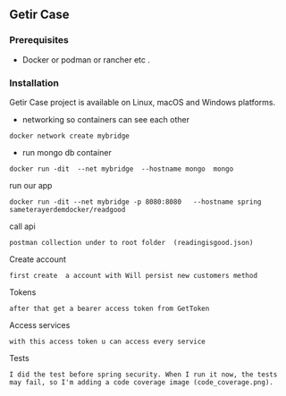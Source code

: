 ## Getir Case

### Prerequisites

* Docker or podman or rancher etc .

### Installation

Getir Case project is available on Linux, macOS and Windows platforms.

* networking so containers can see each other

```shell
docker network create mybridge
```  

* run mongo db container

```shell
docker run -dit  --net mybridge  --hostname mongo  mongo
``` 

run our app

```shell
docker run -dit --net mybridge -p 8080:8080   --hostname spring sameterayerdemdocker/readgood
```

call api

```shell
postman collection under to root folder  (readingisgood.json)
```

Create account

```shell
first create  a account with Will persist new customers method 
```

Tokens

```shell
after that get a bearer access token from GetToken
```

Access services

```shell
with this access token u can access every service
```

Tests

```shell
I did the test before spring security. When I run it now, the tests may fail, so I'm adding a code coverage image (code_coverage.png).
```


